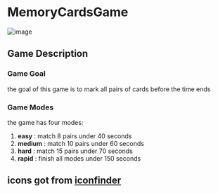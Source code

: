 # MemoryCardsGame
![image](https://github.com/user-attachments/assets/4eb4ee6f-2a67-45d9-b2cf-31899b366a25)
## Game Description
### Game Goal
the goal of this game is to mark all pairs of cards before the time ends 
### Game Modes
the game has four modes:
1. **easy** : match 8 pairs under 40 seconds
2. **medium** : match 10 pairs under 60 seconds
3. **hard**  : match 15 pairs under 70 seconds
4. **rapid**  : finish all modes under 150 seconds

## icons got from [iconfinder](https://www.iconfinder.com/search/icons?family=phosphor-duotone)
